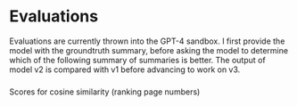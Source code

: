 # Evaluations

Evaluations are currently thrown into the GPT-4 sandbox. I first provide the model with the groundtruth summary, before asking the model to determine which of the following summary of summaries is better. The output of model v2 is compared with v1 before advancing to work on v3. 


### 

Scores for cosine similarity (ranking page numbers)